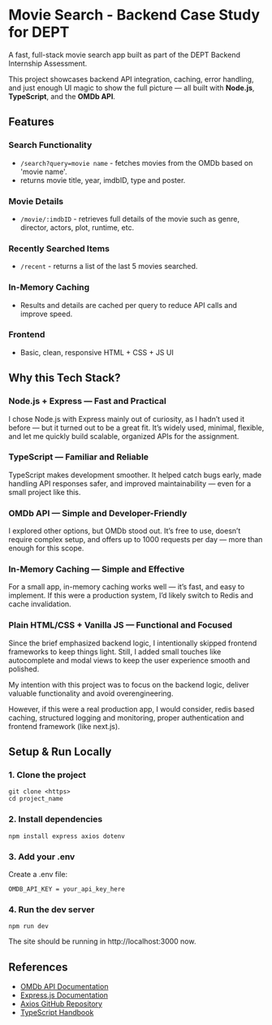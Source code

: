 # Movie Search - Backend Case Study for DEPT

A fast, full-stack movie search app built as part of the DEPT Backend Internship Assessment.

This project showcases backend API integration, caching, error handling, and just enough UI magic to show the full picture — all built with **Node.js**, **TypeScript**, and the **OMDb API**.


## Features
### Search Functionality
- `/search?query=movie name` - fetches movies from the OMDb based on 'movie name'.
- returns movie title, year, imdbID, type and poster.

### Movie Details
- `/movie/:imdbID` - retrieves full details of the movie such as genre, director, actors, plot, runtime, etc.

### Recently Searched Items
- `/recent` - returns a list of the last 5 movies searched.

### In-Memory Caching
- Results and details are cached per query to reduce API calls and improve speed.

### Frontend
- Basic, clean, responsive HTML + CSS + JS UI


## Why this Tech Stack?
### Node.js + Express — Fast and Practical
I chose Node.js with Express mainly out of curiosity, as I hadn’t used it before — but it turned out to be a great fit. It’s widely used, minimal, flexible, and let me quickly build scalable, organized APIs for the assignment.

### TypeScript — Familiar and Reliable
TypeScript makes development smoother. It helped catch bugs early, made handling API responses safer, and improved maintainability — even for a small project like this.

### OMDb API — Simple and Developer-Friendly
I explored other options, but OMDb stood out. It’s free to use, doesn’t require complex setup, and offers up to 1000 requests per day — more than enough for this scope.

### In-Memory Caching — Simple and Effective
For a small app, in-memory caching works well — it’s fast, and easy to implement. If this were a production system, I’d likely switch to Redis and cache invalidation.

### Plain HTML/CSS + Vanilla JS — Functional and Focused
Since the brief emphasized backend logic, I intentionally skipped frontend frameworks to keep things light. Still, I added small touches like autocomplete and modal views to keep the user experience smooth and polished.


My intention with this project was to focus on the backend logic, deliver valuable functionality and avoid overengineering.

However, if this were a real production app, I would consider, redis based caching, structured logging and monitoring, proper authentication and frontend framework (like next.js).


## Setup & Run Locally
### 1. Clone the project
```
git clone <https>
cd project_name
```

### 2. Install dependencies
```
npm install express axios dotenv
```

### 3. Add your .env
Create a .env file:
```
OMDB_API_KEY = your_api_key_here
```

### 4. Run the dev server
```
npm run dev
```
The site should be running in http://localhost:3000 now.

## References

- [OMDb API Documentation](https://www.omdbapi.com/)
- [Express.js Documentation](https://expressjs.com/en/guide/routing.html)
- [Axios GitHub Repository](https://axios-http.com/docs/intro)
- [TypeScript Handbook](https://nodejs.org/en/learn/typescript/introduction)
